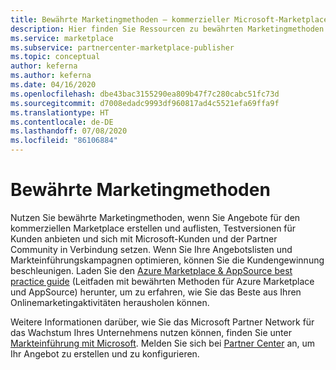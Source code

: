 ```yaml
---
title: Bewährte Marketingmethoden – kommerzieller Microsoft-Marketplace
description: Hier finden Sie Ressourcen zu bewährten Marketingmethoden für Partner, die Angebote in Microsoft AppSource und Azure Marketplace veröffentlichen.
ms.service: marketplace
ms.subservice: partnercenter-marketplace-publisher
ms.topic: conceptual
author: keferna
ms.author: keferna
ms.date: 04/16/2020
ms.openlocfilehash: dbe43bac3155290ea809b47f7c280cabc51fc73d
ms.sourcegitcommit: d7008edadc9993df960817ad4c5521efa69ffa9f
ms.translationtype: HT
ms.contentlocale: de-DE
ms.lasthandoff: 07/08/2020
ms.locfileid: "86106884"
---
```

# <a name="marketing-best-practices"></a>Bewährte Marketingmethoden

Nutzen Sie bewährte Marketingmethoden, wenn Sie Angebote für den kommerziellen Marketplace erstellen und auflisten, Testversionen für Kunden anbieten und sich mit Microsoft-Kunden und der Partner Community in Verbindung setzen. Wenn Sie Ihre Angebotslisten und Markteinführungskampagnen optimieren, können Sie die Kundengewinnung beschleunigen. Laden Sie den [Azure Marketplace & AppSource best practice guide](https://aka.ms/marketplacebestpractices) (Leitfaden mit bewährten Methoden für Azure Marketplace und AppSource) herunter, um zu erfahren, wie Sie das Beste aus Ihren Onlinemarketingaktivitäten herausholen können.

Weitere Informationen darüber, wie Sie das Microsoft Partner Network für das Wachstum Ihres Unternehmens nutzen können, finden Sie unter [Markteinführung mit Microsoft](https://partner.microsoft.com/reach-customers/gtm). Melden Sie sich bei [Partner Center](https://partner.microsoft.com/dashboard/commercial-marketplace/) an, um Ihr Angebot zu erstellen und zu konfigurieren.
